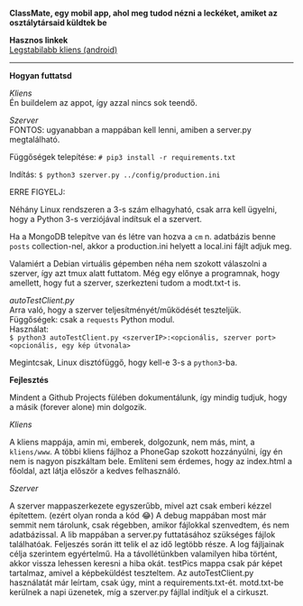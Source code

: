 **ClassMate, egy mobil app, ahol meg tudod nézni a leckéket, amiket az osztálytársaid küldtek be**<br>

 **Hasznos linkek**<br>
[Legstabilabb kliens (android)](https://build.phonegap.com/apps/2934479/download/android)<br><hr>

**Hogyan futtatsd**<br>

*Kliens*<br>
Én buildelem az appot, így azzal nincs sok teendő.<br>

*Szerver*<br>
FONTOS: ugyanabban a mappában kell lenni, amiben a server.py megtalálható.

Függőségek telepítése:
```# pip3 install -r requirements.txt```

Indítás:
```$ python3 szerver.py ../config/production.ini```

ERRE FIGYELJ:

Néhány Linux rendszeren a 3-s szám elhagyható, csak arra kell ügyelni, hogy a Python 3-s verziójával indítsuk el a szervert.<br>

Ha a MongoDB telepítve van és létre van hozva a `cm` n. adatbázis benne `posts` collection-nel, akkor a production.ini helyett a local.ini fájlt adjuk meg.<br>

Valamiért a Debian virtuális gépemben néha nem szokott válaszolni a szerver, így azt tmux alatt futtatom. Még egy előnye a programnak, hogy amellett, hogy fut a szerver, szerkezteni tudom a modt.txt-t is.<br> 

*autoTestClient.py*<br>
Arra való, hogy a szerver teljesítményét/működését teszteljük.<br>
Függőségek: csak a `requests` Python modul.<br>
Használat: <br>
```$ python3 autoTestClient.py <szerverIP>:<opcionális, szerver port> <opcionális, egy kép útvonala> ```<br>

Megintcsak, Linux disztófüggő, hogy kell-e 3-s a `python3`-ba.<br>

**Fejlesztés**<br>

Mindent a Github Projects fülében dokumentálunk, így mindig tudjuk, hogy a másik (forever alone) min dolgozik.<br>

*Kliens*<br>

A kliens mappája, amin mi, emberek, dolgozunk, nem más, mint, a `kliens/www`.
A többi kliens fájlhoz a PhoneGap szokott hozzányúlni, így én nem is nagyon piszkáltam bele.
Említeni sem érdemes, hogy az index.html a főoldal, azt látja először a kedves felhasználó.<br>

*Szerver*<br>

A szerver mappaszerkezete egyszerűbb, mivel azt csak emberi kézzel építettem. (ezért olyan ronda a kód :joy:)
A debug mappában most már semmit nem tárolunk, csak régebben, amikor fájlokkal szenvedtem, és nem adatbázissal.
A lib mappában a server.py futtatásához szükséges fájlok találhatóak. Feljeszés során itt telik el az idő legtöbb része.
A log fájljainak célja szerintem egyértelmű. Ha a távollétünkben valamilyen hiba történt, akkor vissza lehessen keresni a hiba okát.
testPics mappa csak pár képet tartalmaz, amivel a képbeküldést teszteltem.
Az autoTestClient.py használatát már leírtam, csak úgy, mint a requirements.txt-ét.
motd.txt-be kerülnek a napi üzenetek, míg a szerver.py fájllal indítjuk el a cirkuszt.
